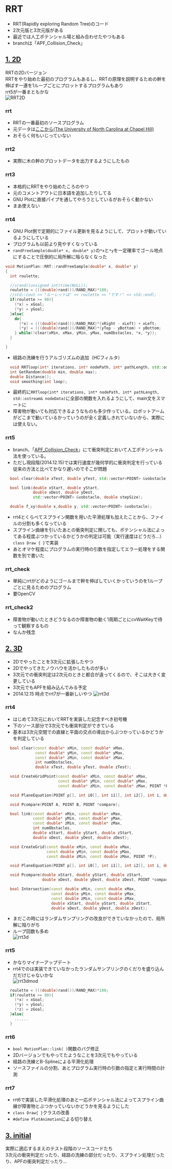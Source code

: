 # RRT

* RRT(Rapidly exploring Random Tree)のコード
* 2次元版と3次元版がある
* 最近では人工ポテンシャル場と組み合わせたやつもある
* branchは「APF_Collision_Check」

## [1. 2D](https://github.com/Ry0/RRT/tree/APF_Collision_Check/2D)
RRTの2Dバージョン  
RRTをやり始めた最初のプログラムもあるし、RRTの原理を説明するための幹を伸ばす一連を1ループごとにプロットするプログラムもあり  
rrt5が一番まともかな  
![RRT2D](https://dl.dropboxusercontent.com/u/23873125/Markdown/rrt2d.jpg)

### rrt
* RRTの一番最初のソースプログラム
* 元データは[ここから(The University of North Carolina at Chapel Hill)](http://www.cs.unc.edu/~luis/courses/robotics/)
* おそらく何もいじっていない

### rrt2
* 実際に木の幹のプロットデータを出力するようにしたもの

### rrt3
* 本格的にRRTをやり始めたころのやつ
* 元のコメントアウトに日本語を追加したりしてる
* GNU Plotに直接パイプを通してやろうとしているがおそらく動かない
* まあ使えない

### rrt4
* GNU Plot側で定期的にファイル更新を見るようにして、プロットが動いているようにしている
* プログラムも以前より見やすくなっている
* `randFreeSample(double* x, double* y)`の`*x`と`*y`を一定確率でゴール地点にすることで圧倒的に局所解に陥らなくなった

```cpp
void MotionPlan::RRT::randFreeSample(double* x, double* y)
{
  int roulette;

  //srand((unsigned int)time(NULL));
  roulette = (((double)rand())/RAND_MAX)*100;
  //std::cout << "ルーレットは" << roulette << "です！" << std::endl;
  if(roulette >= 90){
    (*x) = xGoal;
    (*y) = yGoal;
  }else{
    do{
      (*x) = (((double)rand())/RAND_MAX)*(xRight - xLeft) + xLeft;
      (*y) = (((double)rand())/RAND_MAX)*(yTop - yBottom) + yBottom;
    } while(!clear(xMin, xMax, yMin, yMax, numObstacles, *x, *y));
  }

}
```
* 経路の洗練を行うアルゴリズムの追加（HCフィルタ）
```cpp
  void RRTloop(int* iterations, int* nodePath, int* pathLength, std::ostream& nodeData);
  int GetRandom(double min, double max);
  double Distance();
  void smoothing(int loop);
```
* 最終的に`RRTloop(int* iterations, int* nodePath, int* pathLength, std::ostream& nodeData)`に全部の関数を入れるようにして、main文をスマートに
* 障害物が動いても対応できるようなものも多少作っている。ロボットアームがどこまで動いているかっていうのが全く定義しきれていないから、実際には使えない。

### rrt5
* branch、「[APF_Collision_Check](https://github.com/Ry0/RRT/tree/APF_Collision_Check/2D/rrt5)」にて衝突判定において人工ポテンシャル法を使っている。
* ただし現段階(2014.12.15)では実行速度が幾何学的に衝突判定を行っている従来の方法と比べてかなり遅いのでそこが問題

```cpp
  bool clear(double xTest, double yTest, std::vector<POINT> &vobstacle);

  bool link(double xStart, double yStart,
            double xDest, double yDest,
            std::vector<POINT> &vobstacle, double stepSize);

  double f_xy(double x,double y, std::vector<POINT> &vobstacle);
```

* rrt4とくらべてスプライン関数を用いた平滑処理も加えたことから、ファイルの分割も多くなっている
* スプライン曲線を引いたあとの衝突判定に関しても、ポテンシャル法によってある程度ぶつかっているかどうかの判定は可能（実行速度はどうだろ...）`class Draw { }`で実装
* あとオマケ程度にプログラムの実行時の引数を指定してエラー処理をする関数を別で書いた

### rrt_check
* 単純にrrtがどのようにゴールまで幹を伸ばしていくかっていうのを1ループごとに見るためのプログラム
* 要OpenCV

### rrt_check2
* 障害物が動いたときどうなるのか障害物の動く1周期ごとにcvWaitKeyで待って観察するもの
* なんか残念


## [2. 3D](https://github.com/Ry0/RRT/tree/APF_Collision_Check/3D)
* 2Dでやったことを3次元に拡張したやつ
* 2Dでやってきたノウハウを活かしたものが多い
* 3次元での衝突判定は2次元のときと都合が違ってくるので、そこは大きく変更している
* 3次元でもAPFを組み込んでみる予定
* 2014.12.15 時点でrrt7が一番新しいやつ
![rrt3d](https://dl.dropboxusercontent.com/u/23873125/Markdown/rrt3d_mod.jpg)

### rrt4
* はじめて3次元においてRRTを実装した記念すべき初号機
* 下のソース部分で3次元でも衝突判定ができている
* 基本は3次元空間での直線と平面の交点の導出からぶつかっているかどうかを判定している

```cpp
  bool clear(const double* xMin, const double* xMax,
             const double* yMin, const double* yMax,
             const double* zMin, const double* zMax,
             int numObstacles,
             double xTest, double yTest, double zTest);

  void CreateGridPoint(const double* xMin, const double* xMax,
                       const double* yMin, const double* yMax,
                       const double* zMin, const double* zMax, POINT *P, int i);

  void PlaneEquation(POINT p[], int i0[], int i1[], int i2[], int i, double a[]);

  void Pcompare(POINT A, POINT B, POINT *compare);

  bool link(const double* xMin, const double* xMax,
            const double* yMin, const double* yMax,
            const double* zMin, const double* zMax,
            int numObstacles,
            double xStart, double yStart, double zStart,
            double xDest, double yDest, double zDest);

  void CreateGrid(const double xMin, const double xMax,
                  const double yMin, const double yMax,
                  const double zMin, const double zMax, POINT *P);

  void PlaneEquation(POINT p[], int i0[], int i1[], int i2[], int i, double a[]);

  void Pcompare(double xStart, double yStart, double zStart,
                double xDest, double yDest, double zDest, POINT *compare);

  bool Intersection(const double xMin, const double xMax,
                    const double yMin, const double yMax,
                    const double zMin, const double zMax,
                    double xStart, double yStart, double zStart,
                    double xDest, double yDest, double zDest);

```
* まだこの時にはランダムサンプリングの改良ができていなかったので、局所解に陥りがち
* ループ回数も多め  
![rrt3d](https://dl.dropboxusercontent.com/u/23873125/Markdown/rrt3d.jpg)

### rrt5
* かなりマイナーアップデート
* rrt4でのは実装できていなかったランダムサンプリングのくだりを盛り込んだだけじゃないかな  
![rrt3dmod](https://dl.dropboxusercontent.com/u/23873125/Markdown/rrt3d_mod2.jpg)
```cpp
  roulette = (((double)rand())/RAND_MAX)*100;
  if(roulette >= 90){
    (*x) = xGoal;
    (*y) = yGoal;
    (*z) = zGoal;
  }else{
    ......
  }
```


### rrt6
* `bool MotionPlan::link( )`関数のバグ修正
* 2Dバージョンでもやってたようなことを3次元でもやっている
* 経路の洗練とB-Splineによる平滑化処理
* ソースファイルの分割、あとプログラム実行時の引数の指定と実行時間の計測

### rrt7
* rrt6で実装した平滑化処理のあと一応ポテンシャル法によってスプライン曲線が障害物とぶつかっていないかどうかを見るようにした
* `class Draw{ }`クラスの改善
* `#define PlotAnimation`による切り替え

## [3. initial](https://github.com/Ry0/RRT/tree/APF_Collision_Check/initial)
実際に適応するまえのテスト段階のソースコードたち  
3次元の衝突判定だったり、経路の洗練の部分だったり、スプライン処理だったり、APFの衝突判定だったり...
















